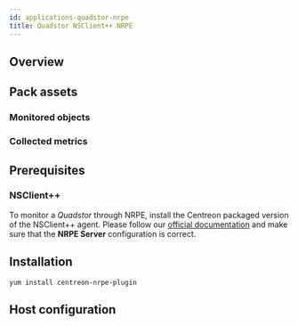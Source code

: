 ```yaml
---
id: applications-quadstor-nrpe
title: Quadstor NSClient++ NRPE
---
```


## Overview

## Pack assets

### Monitored objects

### Collected metrics

## Prerequisites

### NSClient++

To monitor a *Quadstor* through NRPE, install the Centreon packaged version 
of the NSClient++ agent. Please follow our [official documentation](../plugin-packs/tutorials/centreon-nsclient-tutorial.html) 
and make sure that the **NRPE Server** configuration is correct. 

## Installation 

``` shell
yum install centreon-nrpe-plugin
```

## Host configuration